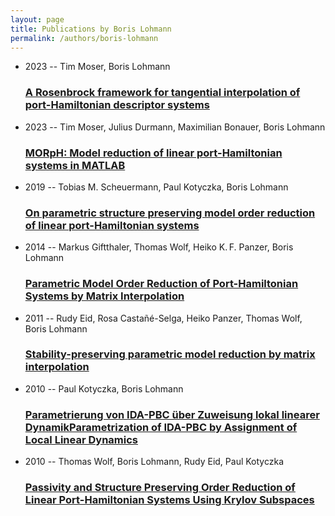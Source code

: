 ```yaml
---
layout: page
title: Publications by Boris Lohmann
permalink: /authors/boris-lohmann
---
```


<ul class="post-list">
<li><span class='post-meta'>2023 -- Tim Moser, Boris Lohmann</span><h3><a class='post-link' href="{{ site.baseurl }}/a-rosenbrock-framework-for-tangential-interpolation-of-port-hamiltonian-descriptor-systems">A Rosenbrock framework for tangential interpolation of port-Hamiltonian descriptor systems</a></h3></li>
<li><span class='post-meta'>2023 -- Tim Moser, Julius Durmann, Maximilian Bonauer, Boris Lohmann</span><h3><a class='post-link' href="{{ site.baseurl }}/morph-model-reduction-of-linear-port-hamiltonian-systems-in-matlab">MORpH: Model reduction of linear port-Hamiltonian systems in MATLAB</a></h3></li>
<li><span class='post-meta'>2019 -- Tobias M. Scheuermann, Paul Kotyczka, Boris Lohmann</span><h3><a class='post-link' href="{{ site.baseurl }}/on-parametric-structure-preserving-model-order-reduction-of-linear-port-hamiltonian-systems">On parametric structure preserving model order reduction of linear port-Hamiltonian systems</a></h3></li>
<li><span class='post-meta'>2014 -- Markus Giftthaler, Thomas Wolf, Heiko K. F. Panzer, Boris Lohmann</span><h3><a class='post-link' href="{{ site.baseurl }}/parametric-model-order-reduction-of-port-hamiltonian-systems-by-matrix-interpolation">Parametric Model Order Reduction of Port-Hamiltonian Systems by Matrix Interpolation</a></h3></li>
<li><span class='post-meta'>2011 -- Rudy Eid, Rosa Castañé-Selga, Heiko Panzer, Thomas Wolf, Boris Lohmann</span><h3><a class='post-link' href="{{ site.baseurl }}/stability-preserving-parametric-model-reduction-by-matrix-interpolation">Stability-preserving parametric model reduction by matrix interpolation</a></h3></li>
<li><span class='post-meta'>2010 -- Paul Kotyczka, Boris Lohmann</span><h3><a class='post-link' href="{{ site.baseurl }}/parametrierung-von-ida-pbc-uber-zuweisung-lokal-linearer-dynamikparametrization-of-ida-pbc-by-assignment-of-local-linear-dynamics">Parametrierung von IDA-PBC über Zuweisung lokal linearer DynamikParametrization of IDA-PBC by Assignment of Local Linear Dynamics</a></h3></li>
<li><span class='post-meta'>2010 -- Thomas Wolf, Boris Lohmann, Rudy Eid, Paul Kotyczka</span><h3><a class='post-link' href="{{ site.baseurl }}/passivity-and-structure-preserving-order-reduction-of-linear-port-hamiltonian-systems-using-krylov-subspaces">Passivity and Structure Preserving Order Reduction of Linear Port-Hamiltonian Systems Using Krylov Subspaces</a></h3></li>

</ul>
